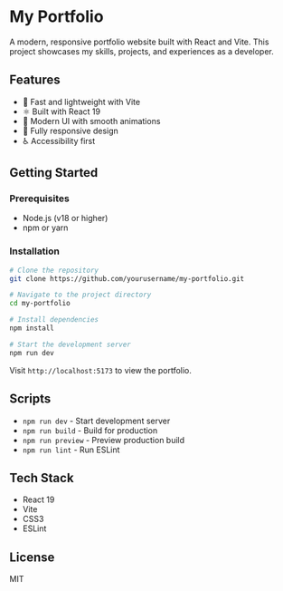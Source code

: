 # My Portfolio

A modern, responsive portfolio website built with React and Vite. This project showcases my skills, projects, and experiences as a developer.

## Features

- 🚀 Fast and lightweight with Vite
- ⚛️ Built with React 19
- 💅 Modern UI with smooth animations
- 📱 Fully responsive design
- ♿ Accessibility first

## Getting Started

### Prerequisites

- Node.js (v18 or higher)
- npm or yarn

### Installation

```bash
# Clone the repository
git clone https://github.com/yourusername/my-portfolio.git

# Navigate to the project directory
cd my-portfolio

# Install dependencies
npm install

# Start the development server
npm run dev
```

Visit `http://localhost:5173` to view the portfolio.

## Scripts

- `npm run dev` - Start development server
- `npm run build` - Build for production
- `npm run preview` - Preview production build
- `npm run lint` - Run ESLint

## Tech Stack

- React 19
- Vite
- CSS3
- ESLint

## License

MIT
